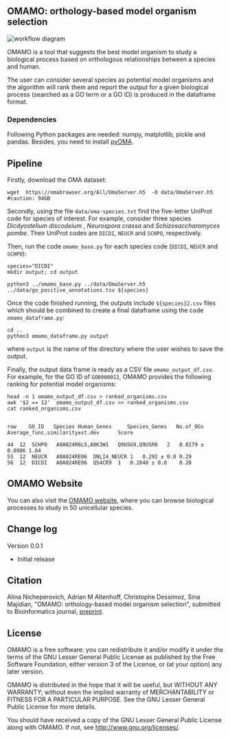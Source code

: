 

## OMAMO: orthology-based model organism selection


![workflow diagram](logo-omamo.jpg)



OMAMO is a tool that suggests the best model organism to study a biological process based on orthologous relationships between a species and human. 

The user can consider several species as potential model organisms and the algorithm will rank them and report the output for a given biological process (searched as a GO term or a GO ID) is produced in the dataframe format.


### Dependencies
Following Python packages are needed: numpy, matplotlib, pickle and pandas. Besides, you need to install [pyOMA](https://pypi.org/project/pyoma).


## Pipeline

Firstly, download the OMA dataset:

```
wget  https://omabrowser.org/All/OmaServer.h5  -O data/OmaServer.h5  #caution: 94GB
```

Secondly, using the file `data/oma-species.txt` find the five-letter UniProt code for species of interest. For example, consider three species _Dicdyostelium discodeium_ , _Neurospora crassa_ and _Schizosaccharomyces pombe_. Their UniProt codes are `DICDI`, `NEUCR` and `SCHPO`, respectively. 

Then, run the code `omamo_base.py` for each species code (`DICDI`, `NEUCR` and `SCHPO`):

```
species="DICDI"
mkdir output; cd output

python3 ../omamo_base.py ../data/OmaServer.h5 ../data/go_positive_annotations.tsv ${species}
```



Once the code finished running, the outputs include `${species}2.csv` files which should be combined to create a final dataframe using the code `omamo_dataframe.py`:

```
cd ..
python3 omamo_dataframe.py output
```

where `output` is the name of the directory where the user wishes to save the output. 

Finally, the output data frame is ready as a CSV file `omamo_output_df.csv`. For example, for the GO ID of `GO0000012`, OMAMO provides the following ranking for potential model organisms: 


```
head -n 1 omamo_output_df.csv > ranked_organisms.csv
awk '$2 == 12'  omamo_output_df.csv >> ranked_organisms.csv
cat ranked_organisms.csv


row    GO_ID   Species Human_Genes     Species_Genes   No.of_OGs  Average_func.similarity±st.dev      Score

44	12	SCHPO	A0A024R6L5,A8K3W1	Q9USG9,Q9USR0	2	0.8179 ± 0.0986	1.64
55	12	NEUCR	A0A024RE06	DNLI4_NEUCR	1	0.292 ± 0.0	0.29
56	12	DICDI	A0A024RE06	Q54CR9	1	0.2848 ± 0.0	0.28

```



## OMAMO Website

You can also visit the [OMAMO website](https://omabrowser.org/omamo), where you can browse biological processes to study in 50 unicellular species.





## Change log

Version 0.0.1
- Initial release


## Citation

Alina Nicheperovich, Adrian M Altenhoff, Christophe Dessimoz, Sina Majidian, "OMAMO: orthology-based model organism selection", submitted to Bioinformatics journal, [preprint](https://www.biorxiv.org/content/10.1101/2021.11.04.467067v1).



## License

OMAMO is a free software: you can redistribute it and/or modify it under the terms of the GNU Lesser General Public License as published by the Free Software Foundation, either version 3 of the License, or (at your option) any later version.

OMAMO is distributed in the hope that it will be useful, but WITHOUT ANY WARRANTY; without even the implied warranty of MERCHANTABILITY or FITNESS FOR A PARTICULAR PURPOSE. See the GNU Lesser General Public License for more details.

You should have received a copy of the GNU Lesser General Public License along with OMAMO. If not, see http://www.gnu.org/licenses/.




